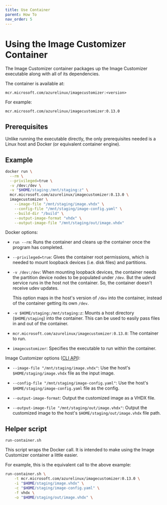 ```yaml
---
title: Use Container
parent: How To
nav_order: 5
---
```


# Using the Image Customizer Container

The Image Customizer container packages up the Image Customizer executable along with
all of its dependencies.

The container is available at:

```text
mcr.microsoft.com/azurelinux/imagecustomizer:<version>
```

For example:

```text
mcr.microsoft.com/azurelinux/imagecustomizer:0.13.0
```

## Prerequisites

Unlike running the executable directly, the only prerequisites needed is a Linux host
and Docker (or equivalent container engine).

## Example

```bash
docker run \
  --rm \
  --privileged=true \
  -v /dev:/dev \
  -v "$HOME/staging:/mnt/staging:z" \
  mcr.microsoft.com/azurelinux/imagecustomizer:0.13.0 \
  imagecustomizer \
    --image-file "/mnt/staging/image.vhdx" \
    --config-file "/mnt/staging/image-config.yaml" \
    --build-dir "/build" \
    --output-image-format "vhdx" \
    --output-image-file "/mnt/staging/out/image.vhdx"
```

Docker options:

- `run --rm`: Runs the container and cleans up the container once the program
  has completed.

- `--privileged=true`: Gives the container root permissions, which is needed to mount
  loopback devices (i.e. disk files) and partitions.

- `-v /dev:/dev`: When mounting loopback devices, the container needs the partition
  device nodes to be populated under `/dev`. But the udevd service runs in the host not
  the container. So, the container doesn't receive udev updates.

  This option maps in the host's version of `/dev` into the container, instead of the
  container getting its own `/dev`.

- `-v $HOME/staging:/mnt/staging:z`: Mounts a host directory (`$HOME/staging`) into the
   container. This can be used to easily pass files in and out of the container.

- `mcr.microsoft.com/azurelinux/imagecustomizer:0.13.0`: The container to run.

- `imagecustomizer`: Specifies the executable to run within the container.

Image Customizer options ([CLI API](../api/cli.md)):

- `--image-file "/mnt/staging/image.vhdx"`: Use the host's `$HOME/staging/image.vhdx`
  file as the input image.

- `--config-file "/mnt/staging/image-config.yaml"`: Use the host's
  `$HOME/staging/image-config.yaml` file as the config.

- `--output-image-format`: Output the customized image as a VHDX file.

- `--output-image-file "/mnt/staging/out/image.vhdx"`: Output the customized image to
  the host's `$HOME/staging/out/image.vhdx` file path.

## Helper script

`run-container.sh`

This script wraps the Docker call. It is intended to make using the Image Customizer
container a little easier.

For example, this is the equivalent call to the above example:

```bash
run-container.sh \
    -t mcr.microsoft.com/azurelinux/imagecustomizer:0.13.0 \
    -i "$HOME/staging/image.vhdx" \
    -c "$HOME/staging/image-config.yaml" \
    -f vhdx \
    -o "$HOME/staging/out/image.vhdx" \
```

